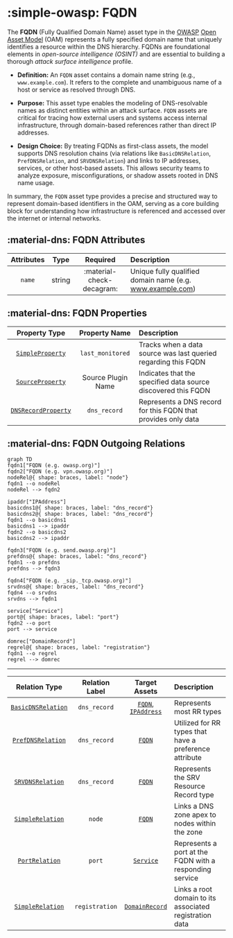 # :simple-owasp: FQDN

The **FQDN** (Fully Qualified Domain Name) asset type in the [OWASP](https://owasp.org) [Open Asset Model](https://github.com/owasp-amass/open-asset-model) (OAM) represents a fully specified domain name that uniquely identifies a resource within the DNS hierarchy. FQDNs are foundational elements in *open-source intelligence (OSINT)* and are essential to building a thorough *attack surface intelligence* profile.

- **Definition:** An `FQDN` asset contains a domain name string (e.g., `www.example.com`). It refers to the complete and unambiguous name of a host or service as resolved through DNS.

- **Purpose:** This asset type enables the modeling of DNS-resolvable names as distinct entities within an attack surface. `FQDN` assets are critical for tracing how external users and systems access internal infrastructure, through domain-based references rather than direct IP addresses.

- **Design Choice:** By treating FQDNs as first-class assets, the model supports DNS resolution chains (via relations like `BasicDNSRelation`, `PrefDNSRelation`, and `SRVDNSRelation`) and links to IP addresses, services, or other host-based assets. This allows security teams to analyze exposure, misconfigurations, or shadow assets rooted in DNS name usage.

In summary, the `FQDN` asset type provides a precise and structured way to represent domain-based identifiers in the OAM, serving as a core building block for understanding how infrastructure is referenced and accessed over the internet or internal networks.

## :material-dns: FQDN Attributes

| Attributes       | Type      | Required   | Description  |
| :--------------: | :-------: | :--------: | :----------- |
| `name` | string | :material-check-decagram: | Unique fully qualified domain name (e.g. www.example.com) |

## :material-dns: FQDN Properties

| Property Type       | Property Name       | Description   |
| :-----------------: | :-----------------: | :------------ |
| [`SimpleProperty`](../properties/simple_property.md) | `last_monitored` | Tracks when a data source was last queried regarding this FQDN |
| [`SourceProperty`](../properties/source_property.md) | Source Plugin Name | Indicates that the specified data source discovered this FQDN |
| [`DNSRecordProperty`](../properties/dns_property.md) | `dns_record` | Represents a DNS record for this FQDN that provides only data |

## :material-dns: FQDN Outgoing Relations

```mermaid
graph TD
fqdn1["FQDN (e.g. owasp.org)"]
fqdn2["FQDN (e.g. vpn.owasp.org)"]
nodeRel@{ shape: braces, label: "node"}
fqdn1 --o nodeRel
nodeRel --> fqdn2

ipaddr["IPAddress"]
basicdns1@{ shape: braces, label: "dns_record"}
basicdns2@{ shape: braces, label: "dns_record"}
fqdn1 --o basicdns1
basicdns1 --> ipaddr
fqdn2 --o basicdns2
basicdns2 --> ipaddr

fqdn3["FQDN (e.g. send.owasp.org)"]
prefdns@{ shape: braces, label: "dns_record"}
fqdn1 --o prefdns
prefdns --> fqdn3

fqdn4["FQDN (e.g. _sip._tcp.owasp.org)"]
srvdns@{ shape: braces, label: "dns_record"}
fqdn4 --o srvdns
srvdns --> fqdn1

service["Service"]
port@{ shape: braces, label: "port"}
fqdn2 --o port
port --> service

domrec["DomainRecord"]
regrel@{ shape: braces, label: "registration"}
fqdn1 --o regrel
regrel --> domrec
```

---

| Relation Type       | Relation Label     | Target Assets    | Description   |
| :-----------------: | :----------------: | :--------------: | :------------ |
| [`BasicDNSRelation`](../relations/basic_dns_relation.md) | `dns_record` | [`FQDN`](#fqdn), [`IPAddress`](#ip_address) | Represents most RR types |
| [`PrefDNSRelation`](../relations/pref_dns_relation.md) | `dns_record` | [`FQDN`](#fqdn) | Utilized for RR types that have a preference attribute |
| [`SRVDNSRelation`](../relations/srv_dns_relation.md) | `dns_record` | [`FQDN`](#fqdn) | Represents the SRV Resource Record type |
| [`SimpleRelation`](../relations/simple_relation.md) | `node` | [`FQDN`](#fqdn) | Links a DNS zone apex to nodes within the zone |
| [`PortRelation`](../relations/port_relation.md) | `port` | [`Service`](#service) | Represents a port at the FQDN with a responding service |
| [`SimpleRelation`](../relations/simple_relation.md) | `registration` | [`DomainRecord`](#domain_record) | Links a root domain to its associated registration data |

